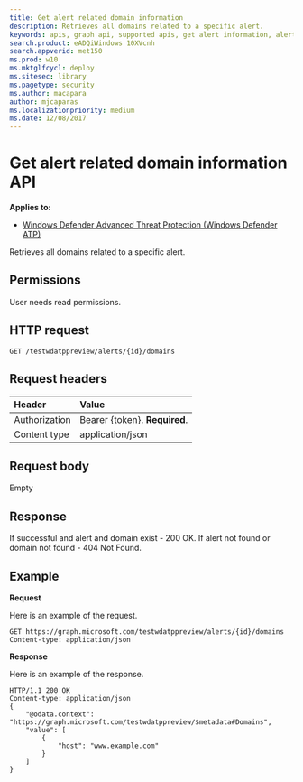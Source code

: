 ```yaml
---
title: Get alert related domain information 
description: Retrieves all domains related to a specific alert.
keywords: apis, graph api, supported apis, get alert information, alert information, related domain
search.product: eADQiWindows 10XVcnh
search.appverid: met150
ms.prod: w10
ms.mktglfcycl: deploy
ms.sitesec: library
ms.pagetype: security
ms.author: macapara
author: mjcaparas
ms.localizationpriority: medium
ms.date: 12/08/2017
---
```


# Get alert related domain information API

**Applies to:**

- [Windows Defender Advanced Threat Protection (Windows Defender ATP)](https://wincom.blob.core.windows.net/documents/Windows10_Commercial_Comparison.pdf)



Retrieves all domains related to a specific alert.

## Permissions
User needs read permissions.

## HTTP request
```
GET /testwdatppreview/alerts/{id}/domains
```

## Request headers

Header | Value 
:---|:---
Authorization | Bearer {token}. **Required**.
Content type | application/json


## Request body
Empty

## Response
If successful and alert and domain exist - 200 OK.
If alert not found or domain not found - 404 Not Found.


## Example

**Request**

Here is an example of the request.

```
GET https://graph.microsoft.com/testwdatppreview/alerts/{id}/domains
Content-type: application/json
```

**Response**

Here is an example of the response.


```
HTTP/1.1 200 OK
Content-type: application/json
{
    "@odata.context": "https://graph.microsoft.com/testwdatppreview/$metadata#Domains",
    "value": [
        {
            "host": "www.example.com"
        }
    ]
}

```
